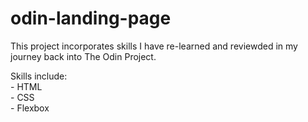 # odin-landing-page

This project incorporates skills I have re-learned and reviewded in my journey back into The Odin Project.

Skills include: <br>
    - HTML<br>
    - CSS<br>
    - Flexbox
